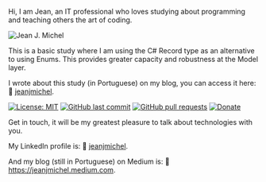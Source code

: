 Hi, I am Jean, an IT professional who loves studying about programming and teaching others the art of coding.

![Jean J. Michel]( https://s3.amazonaws.com/x-publico/acesso-livre/jean.png)

This is a basic study where I am using the C# Record type as an alternative to using Enums. This provides greater capacity and robustness at the Model layer.

I wrote about this study (in Portuguese) on my blog, you can access it here: :link: [jeanjmichel](https://jeanjmichel.medium.com/magic-numbers-constantes-enumerations-enums-e-algo-melhor-que-isso-em-c-0e1c7af78695).

[![License: MIT](https://img.shields.io/badge/License-MIT-gren.svg)](https://opensource.org/licenses/MIT) 
[![GitHub last commit](https://img.shields.io/github/last-commit/jeanjmichel/PostAboutMagicNumbersEnumsAndRecords.svg?style=flat)]()
[![GitHub pull requests](https://img.shields.io/github/issues-pr/jeanjmichel/PostAboutMagicNumbersEnumsAndRecords.svg?style=flat)]()
[![Donate](https://img.shields.io/badge/$-support-FE342D.svg?style=flat)](https://ko-fi.com/jeanjmichel)

Get in touch, it will be my greatest pleasure to talk about technologies with you.

My LinkedIn profile is: :link: [jeanjmichel](https://www.linkedin.com/in/jeanjmichel/).

And my blog (still in Portuguese) on Medium is: :link: https://jeanjmichel.medium.com.
